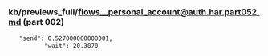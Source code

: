 ### kb/previews_full/flows__personal_account@auth.har.part052.md (part 002)

```md
   "send": 0.527000000000001,
          "wait": 20.3870
```

```
